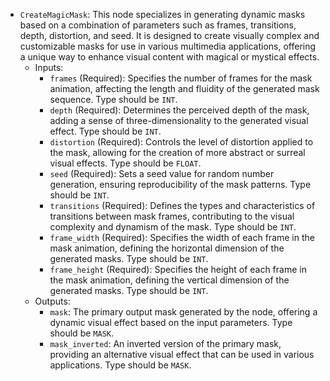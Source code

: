 - `CreateMagicMask`: This node specializes in generating dynamic masks based on a combination of parameters such as frames, transitions, depth, distortion, and seed. It is designed to create visually complex and customizable masks for use in various multimedia applications, offering a unique way to enhance visual content with magical or mystical effects.
    - Inputs:
        - `frames` (Required): Specifies the number of frames for the mask animation, affecting the length and fluidity of the generated mask sequence. Type should be `INT`.
        - `depth` (Required): Determines the perceived depth of the mask, adding a sense of three-dimensionality to the generated visual effect. Type should be `INT`.
        - `distortion` (Required): Controls the level of distortion applied to the mask, allowing for the creation of more abstract or surreal visual effects. Type should be `FLOAT`.
        - `seed` (Required): Sets a seed value for random number generation, ensuring reproducibility of the mask patterns. Type should be `INT`.
        - `transitions` (Required): Defines the types and characteristics of transitions between mask frames, contributing to the visual complexity and dynamism of the mask. Type should be `INT`.
        - `frame_width` (Required): Specifies the width of each frame in the mask animation, defining the horizontal dimension of the generated masks. Type should be `INT`.
        - `frame_height` (Required): Specifies the height of each frame in the mask animation, defining the vertical dimension of the generated masks. Type should be `INT`.
    - Outputs:
        - `mask`: The primary output mask generated by the node, offering a dynamic visual effect based on the input parameters. Type should be `MASK`.
        - `mask_inverted`: An inverted version of the primary mask, providing an alternative visual effect that can be used in various applications. Type should be `MASK`.
